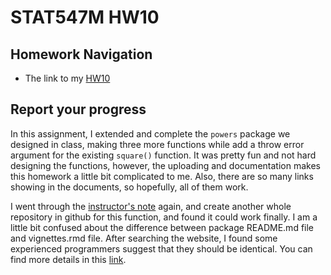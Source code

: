 # STAT547M HW10

## Homework Navigation

- The link to my [HW10](https://github.com/zxkathy/STAT547M_Zhao_Xin_HW/blob/master/HW10/HW10.md)

## Report your progress

In this assignment, I extended and complete the `powers` package we designed in class, making three more functions while add a throw error argument for the existing  `square()` function. It was pretty fun and not hard designing the functions, however, the uploading and documentation makes this homework a little bit complicated to me. Also, there are so many links showing in the documents, so hopefully, all of them work.

I went through the [instructor's note](http://stat545.com/cm109-110-notes_and_exercises.html) again, and create another whole repository in github for this function, and found it could work finally. I am a little bit confused about the difference between package README.md file and vignettes.rmd file. After searching the website, I found some experienced programmers suggest that they should be identical. You can find more details in this [link](https://community.rstudio.com/t/readme-md-vs-package-vignette-vs-package-documentation/1359/3).
